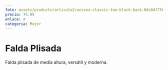 ```yaml
---
foto: assets/products/articulo2/unisex-classic-tee-black-back-68c04f7569335.png
precio: 75.99
enlace: #
categoria: Mujer
---
```

# Falda Plisada

Falda plisada de media altura, versátil y moderna.
